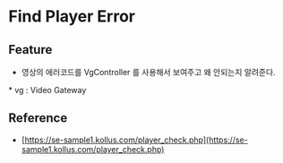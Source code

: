 # Find Player Error

## Feature
- 영상의 에러코드를 VgController 를 사용해서 보여주고 왜 안되는지 알려준다.

\* vg : Video Gateway

## Reference
- [https://se-sample1.kollus.com/player_check.php](https://se-sample1.kollus.com/player_check.php)
